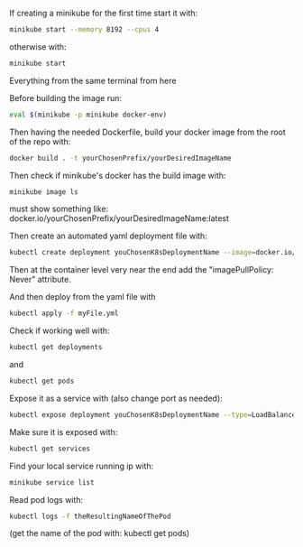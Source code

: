 
If creating a minikube for the first time start it with:
```bash
minikube start --memory 8192 --cpus 4
```
otherwise with:
```bash
minikube start
```

Everything from the same terminal from here

Before building the image run:

```bash
eval $(minikube -p minikube docker-env)
```

Then having the needed Dockerfile, build your docker image from the root of the repo with:
```bash
docker build . -t yourChosenPrefix/yourDesiredImageName
```

Then check if minikube's docker has the build image with:
```bash
minikube image ls
```
must show something like: docker.io/yourChosenPrefix/yourDesiredImageName:latest

Then create an automated yaml deployment file with:
```bash
kubectl create deployment youChosenK8sDeploymentName --image=docker.io/yourChosenPrefix/yourDesiredImageName:latest -o yaml --dry-run=client > myFile.yml
```
Then at the container level very near the end add the "imagePullPolicy: Never" attribute.

And then deploy from the yaml file with
```bash
kubectl apply -f myFile.yml
```
Check if working well with:
```bash
kubectl get deployments
```
and
```bash
kubectl get pods
```
Expose it as a service with (also change port as needed):
```bash
kubectl expose deployment youChosenK8sDeploymentName --type=LoadBalancer --port=8080
```

Make sure it is exposed with:
```bash
kubectl get services
```
Find your local service running ip with:
```bash
minikube service list
```

Read pod logs with:
```bash
kubectl logs -f theResultingNameOfThePod
```
(get the name of the pod with: kubectl get pods)